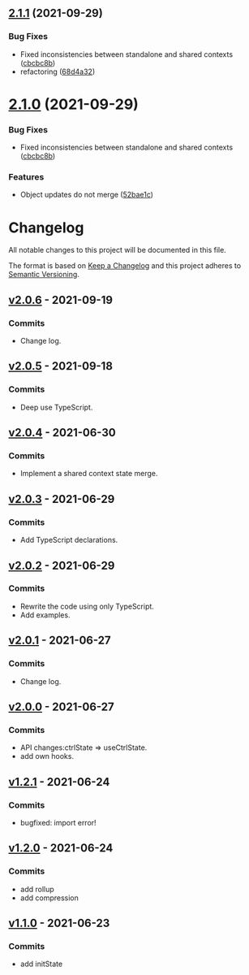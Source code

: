 ## [2.1.1](https://github.com/NickLJudy/flowregime/compare/v2.1.0...v2.1.1) (2021-09-29)


### Bug Fixes

* Fixed inconsistencies between standalone and shared contexts ([cbcbc8b](https://github.com/NickLJudy/flowregime/commit/cbcbc8b70556f5599cce970834636a3e27364692))
* refactoring ([68d4a32](https://github.com/NickLJudy/flowregime/commit/68d4a3241f0bf7cb1352572e3e4aafd33d6234cf))

# [2.1.0](https://github.com/NickLJudy/flowregime/compare/v2.0.6...v2.1.0) (2021-09-29)


### Bug Fixes

* Fixed inconsistencies between standalone and shared contexts ([cbcbc8b](https://github.com/NickLJudy/flowregime/commit/cbcbc8b70556f5599cce970834636a3e27364692))


### Features

* Object updates do not merge ([52bae1c](https://github.com/NickLJudy/flowregime/commit/52bae1c914ab14df8d2f7a01b19fcd4605493e6d))

# Changelog

All notable changes to this project will be documented in this file.

The format is based on [Keep a Changelog](https://keepachangelog.com/en/1.0.0/)
and this project adheres to [Semantic Versioning](https://semver.org/spec/v2.0.0.html).

## [v2.0.6](https://github.com/NickLJudy/flowregime/commit/c9e564ae4d4d4a0c0690c616fec7d84d7851777e) - 2021-09-19
### Commits
- Change log.

## [v2.0.5](https://github.com/NickLJudy/flowregime/commit/d1ea8bc7d4a091446c8b620992247bbd02d523a4) - 2021-09-18
### Commits
- Deep use TypeScript.

## [v2.0.4](https://github.com/NickLJudy/flowregime/commit/94f5aa7591651dac15b404b45408773947c405e8) - 2021-06-30
### Commits
- Implement a shared context state merge.

## [v2.0.3](https://github.com/NickLJudy/flowregime/commit/891567b27da1a1bb9368fede1bd61e7d5767f6b8) - 2021-06-29
### Commits
- Add TypeScript declarations.

## [v2.0.2](https://github.com/NickLJudy/flowregime/commit/2e1f0f4d382e1d080c69b95aa45fad9aa2e5e78e) - 2021-06-29
### Commits
- Rewrite the code using only TypeScript.
- Add examples.

## [v2.0.1](https://github.com/NickLJudy/flowregime/commit/0d23bed9be3c2b7b85d406cea5a3756c72020af7) - 2021-06-27
### Commits
- Change log.

## [v2.0.0](https://github.com/NickLJudy/flowregime/commit/13ce6401813497b582608f55f62a0f05f00e4768) - 2021-06-27
### Commits
- API changes:ctrlState => useCtrlState.
- add own hooks.

## [v1.2.1](https://github.com/NickLJudy/flowregime/commit/ba43350e147f979f1760a74c2ce7bde2aae5069d) - 2021-06-24
### Commits
- bugfixed: import error!

## [v1.2.0](https://github.com/NickLJudy/flowregime/commit/cbde5485bf92b9bb20a0c5bfbf64471946e9dabb) - 2021-06-24
### Commits
- add rollup
- add compression

## [v1.1.0](https://github.com/NickLJudy/flowregime/commit/adca4d90cb8f3d339c002f6c53c8bd46f5487c57) - 2021-06-23
### Commits
- add initState
